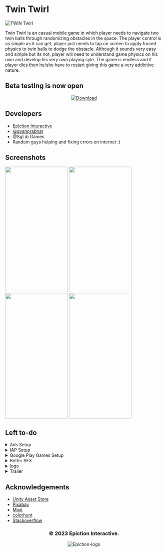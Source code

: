 
# Twin Twirl 
![TWIN Twirl](https://github.com/gyanprabhat7/TwinTwirl/assets/75989086/c3ae3923-5ace-4f3f-947c-7c95cb7c466f)


Twin Twirl is an casual mobile game in which player needs to navigate two twin balls through randomizing obstacles in the space. The player control is as simple as it can get, player just needs to tap on screen to apply forced physics to twin balls to dodge the obstacle. Although it sounds very easy and simple but its not, player will need to understand game physics on his own and develop his very own playing syle. The game is endless and if player dies then he/she have to restart giving this game a very addictive nature.

## Beta testing is now open
  
<div align="center">
  <a href="https://drive.google.com/uc?export=download&id=1CLqB--6GlkeuriDYyx-Skdr2rfqPo5NN">
    <img src="https://i.ibb.co/WsF8X02/DOWNLOAD-BETA-RELEASE.png" alt="Download" />
  </a>
</div>




## Developers

- [Epiction Interactive](https://epiction.pages.dev/)
- [@gyanprabhat](https://www.github.com/gyanprabhat7)
- @SgLib Games
- Random guys helping and fixing errors on internet :)


## Screenshots

<img src="https://github.com/gyanprabhat7/TwinTwirl/assets/75989086/780d9cbb-2bde-4f80-96e0-618dd0e2361d"  width="200" height="400">
<img src="https://github.com/gyanprabhat7/TwinTwirl/assets/75989086/3bce19d8-17ca-4011-8a96-1bed1c8483ff"  width="200" height="400">
<img src="https://github.com/gyanprabhat7/TwinTwirl/assets/75989086/13ab5cc4-3a27-4424-bade-62425a875980"  width="200" height="400">
<img src="https://github.com/gyanprabhat7/TwinTwirl/assets/75989086/df376be7-8f2e-4f1c-85da-875c6c2e6075"  width="200" height="400">



## Left to-do

<details>
<summary>Ads Setup</summary>
<br>
Setup Ads for monetization. Google AdMob preferred with mediation.
</details>

<details>
<summary>IAP Setup</summary>
<br>
Setup IAP - In app purchases for game store where user can buy coins to purchase in game characters (Balls) and also Remove ads & Restore purchase.
</details>

<details>
<summary>Google Play Games Setup</summary>
<br>
Setup Google play games for Leaderboard and Achievements.
</details>
  
<details>
<summary>Better SFX</summary>
<br>
Thus one is totally at the botton of the list cause the sounds in game are awesomne except for dying sfx.
</details>

<details>
<summary>logo</summary>
<br>
We need a good logo for our game to stand out in the store.
</details>

<details>
<summary>Trailer</summary>
<br>
Shoot a 30 sec fast phased trailer for this game.
</details>

## Acknowledgements
 
 - [Unity Asset Store](https://assetstore.unity.com/)
 - [Pixabay](https://pixabay.com/)
 - [Mixit](https://mixit.com/)
 - [colorhunt](https://colorhunt.co/)
 - [Stackoverflow](https://stackoverflow.com/)
 

<div align="center">
  <h3>© 2023 Epiction Interactive.</h3>
  <a herf="https://epiction.pages.dev/">
    <img src="https://github.com/gyanprabhat7/TwinTwirl/assets/75989086/2b8da57c-73bb-4469-b6b1-a30de1d86102" alt="Epiction-logo" />
  </a>
</div>

